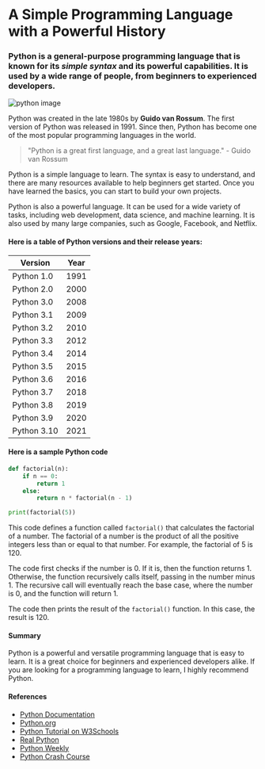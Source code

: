 # A Simple Programming Language with a Powerful History

### Python is a general-purpose programming language that is known for its *simple syntax* and its powerful capabilities. It is used by a wide range of people, from beginners to experienced developers.

![python image](https://th.bing.com/th/id/OIP.jBcZ1zGElDbJtzTX1l6VWAHaFP?pid=ImgDet&rs=1)


Python was created in the late 1980s by **Guido van Rossum**. The first version of Python was released in 1991. Since then, Python has become one of the most popular programming languages in the world.

>"Python is a great first language, and a great last language." - Guido van Rossum

Python is a simple language to learn. The syntax is easy to understand, and there are many resources available to help beginners get started. Once you have learned the basics, you can start to build your own projects.

Python is also a powerful language. It can be used for a wide variety of tasks, including web development, data science, and machine learning. It is also used by many large companies, such as Google, Facebook, and Netflix.

#### Here is a table of Python versions and their release years:

| Version | Year |
|---|---|
| Python 1.0 | 1991 |
| Python 2.0 | 2000 |
| Python 3.0 | 2008 |
| Python 3.1 | 2009 |
| Python 3.2 | 2010 |
| Python 3.3 | 2012 |
| Python 3.4 | 2014 |
| Python 3.5 | 2015 |
| Python 3.6 | 2016 |
| Python 3.7 | 2018 |
| Python 3.8 | 2019 |
| Python 3.9 | 2020 |
| Python 3.10 | 2021 |

#### Here is a sample Python code

```python
def factorial(n):
    if n == 0:
        return 1
    else:
        return n * factorial(n - 1)

print(factorial(5))
```

This code defines a function called `factorial()` that calculates the factorial of a number. The factorial of a number is the product of all the positive integers less than or equal to that number. For example, the factorial of 5 is 120.

The code first checks if the number is 0. If it is, then the function returns 1. Otherwise, the function recursively calls itself, passing in the number minus 1. The recursive call will eventually reach the base case, where the number is 0, and the function will return 1.

The code then prints the result of the `factorial()` function. In this case, the result is 120.

#### Summary

Python is a powerful and versatile programming language that is easy to learn. It is a great choice for beginners and experienced developers alike. If you are looking for a programming language to learn, I highly recommend Python.


#### References

- [Python Documentation](https://docs.python.org/3/)
- [Python.org](https://docs.python.org/3/)
- [Python Tutorial on W3Schools](https://www.w3schools.com/python/)
- [Real Python](https://realpython.com/)
- [Python Weekly](https://www.pythonweekly.com/)
- [Python Crash Course](https://nostarch.com/pythoncrashcourse2e)

